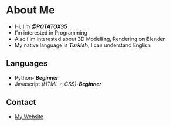# About Me
- Hi, I’m ***@POTATOX35***
- I’m interested in Programming
- Also i'im interested about 3D Modelling, Rendering on Blender
- My native language is ***Turkish***, I can understand English
## Languages
- Python- ***Beginner***
- Javascript *(HTML + CSS)*-***Beginner***
## Contact
- <a href="https://www.potatox.tk/">My Website </a>
